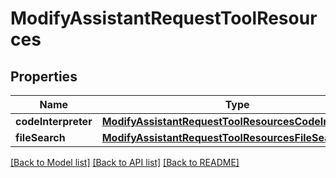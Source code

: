 # ModifyAssistantRequestToolResources

## Properties
Name | Type | Description | Notes
------------ | ------------- | ------------- | -------------
**codeInterpreter** | [**ModifyAssistantRequestToolResourcesCodeInterpreter**](ModifyAssistantRequestToolResourcesCodeInterpreter.md) |  | [optional] 
**fileSearch** | [**ModifyAssistantRequestToolResourcesFileSearch**](ModifyAssistantRequestToolResourcesFileSearch.md) |  | [optional] 

[[Back to Model list]](../README.md#documentation-for-models) [[Back to API list]](../README.md#documentation-for-api-endpoints) [[Back to README]](../README.md)


